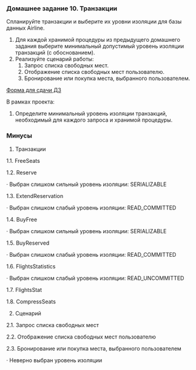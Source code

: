 ### Домашнее задание 10. Транзакции

Спланируйте транзакции и выберите их уровни изоляции для базы данных Airline.

1.  Для каждой хранимой процедуры из предыдущего домашнего задания выберите минимальный допустимый уровень изоляции транзакций (с обоснованием).
2.  Реализуйте сценарий работы:
    1.  Запрос списка свободных мест.
    2.  Отображение списка свободных мест пользователю.
    3.  Бронирование или покупка места, выбранного пользователем.

[Форма для сдачи ДЗ](https://docs.google.com/forms/d/e/1FAIpQLScJAe8qasjRzrVbJBOtg1XHnPiNtvqNUcRmo21YCUz584LQgg/viewform)

В рамках проекта:

1.  Определите минимальный уровень изоляции транзакций, необходимый для каждого запроса и хранимой процедуры.

### Минусы
1. Транзакции

1.1. FreeSeats

1.2. Reserve

· Выбран слишком сильный уровень изоляции: SERIALIZABLE

1.3. ExtendReservation

· Выбран слишком слабый уровень изоляции: READ_COMMITTED

1.4. BuyFree

· Выбран слишком сильный уровень изоляции: SERIALIZABLE

1.5. BuyReserved

· Выбран слишком слабый уровень изоляции: READ_COMMITTED

1.6. FlightsStatistics

· Выбран слишком слабый уровень изоляции: READ_UNCOMMITTED

1.7. FlightsStat

1.8. CompressSeats

2. Сценарий

2.1. Запрос списка свободных мест

2.2. Отображение списка свободных мест пользователю

2.3. Бронирование или покупка места, выбранного пользователем

· Неверно выбран уровень изоляции
